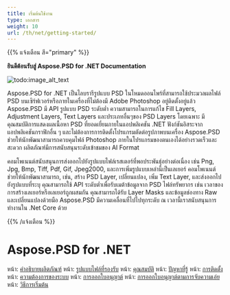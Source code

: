 ```yaml
---
title: เริ่มต้นใช้งาน
type: เอกสาร
weight: 10
url: /th/net/getting-started/
---
```


{{% แจ้งเตือน สี="primary" %}} 

**ยินดีต้อนรับสู่ Aspose.PSD for .NET Documentation**

![todo:image_alt_text](https://www.aspose.cloud/templates/aspose/App_Themes/V3/images/psd/272x272/aspose_psd-for-net.png)

Aspose.PSD for .NET เป็นไลบรารีรูปแบบ PSD ในโหมดออนไพร์ที่สามารถใช้ประมวลผลไฟล์ PSD บนเซิร์ฟเวอร์หรือภายในเครื่องที่ไม่ต้องมี Adobe Photoshop อยู่ติดตั้งอยู่แล้ว Aspose.PSD มี API รูปแบบ PSD ระดับต่ำ ความสามารถในการแก้ไข Fill Layers, Adjustment Layers, Text Layers และประเภทอื่นๆของ PSD Layers โดยเฉพาะ มีคุณสมบัติการแสดงผลเนื้อหา PSD ที่ยอดเยี่ยมภายในแอปพลิเคชัน .NET ฟังก์ชันอิสระจากแอปพลิเคชันกราฟิกอื่น ๆ และไม่ต้องการการติดตั้งโปรแกรมตัดต่อรูปภาพบนเครื่อง Aspose.PSD ช่วยให้นักพัฒนาสามารถควบคุมไฟล์ Photoshop ภายในโปรแกรมของตนเองได้อย่างรวดเร็วและสะดวก ผลิตภัณฑ์มีการสนับสนุนระดับเข้าชมของ AI Format

คอมโพเนนต์สนับสนุนการส่งออกไปยังรูปแบบไฟล์เรสเตอร์ที่พอประพันธุ์อย่างต่อเนื่อง เช่น Png, Jpg, Bmp, Tiff, Pdf, Gif, Jpeg2000, และการเพิ่มรูปแบบเหล่านี้เป็นเลเยอร์ คอมโพเนนต์ช่วยให้นักพัฒนาสามารถ, เช่น, สร้าง PSD Layer, เปลี่ยนแปลง, เพิ่ม Text Layer, และส่งออกไปยังรูปแบบที่ระบุ คุณสามารถใช้ API ระดับต่ำเพื่อรับเมต้าข้อมูลจาก PSD ไฟล์ทรัพยากร เช่น เวลาของการสร้างเลเยอร์หรือเลเยอร์ถูกผสมกัน คุณสามารถได้รับ Layer Masks และข้อมูลช่องทาง Raw และเปลี่ยนแปลงด้วยมือ Aspose.PSD มีความเคลื่อนที่ไปไปทุกระดับ ณ เวลานี้เราสนับสนุนการทำงานใน .Net Core ด้วย

{{% /แจ้งเตือน %}} 
# **Aspose.PSD for .NET**
หน้า: [คำอธิบายผลิตภัณฑ์](/psd/th/net/product-description/) หน้า: [รูปแบบไฟล์ที่รองรับ](/psd/th/net/supported-file-formats/) หน้า: [คุณสมบัติ](/psd/th/net/features/) หน้า: [ปัญหาที่รู้](/psd/th/net/known-issues/) หน้า: [การติดตั้ง](/psd/th/net/installation/) หน้า: [ความต้องการของระบบ](/psd/th/net/system-requirements/) หน้า: [การออกใบอนุญาต์](/psd/th/net/licensing/) หน้า: [การออกใบอนุญาต์ตามการจับความเอ่ย](/psd/th/net/metered-licensing/) หน้า: [วิธีการเริ่มต้น](/psd/th/net/how-to-run-the-examples/) 


